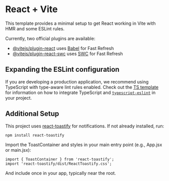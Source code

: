 # React + Vite

This template provides a minimal setup to get React working in Vite with HMR and some ESLint rules.

Currently, two official plugins are available:

- [@vitejs/plugin-react](https://github.com/vitejs/vite-plugin-react/blob/main/packages/plugin-react) uses [Babel](https://babeljs.io/) for Fast Refresh
- [@vitejs/plugin-react-swc](https://github.com/vitejs/vite-plugin-react/blob/main/packages/plugin-react-swc) uses [SWC](https://swc.rs/) for Fast Refresh

## Expanding the ESLint configuration

If you are developing a production application, we recommend using TypeScript with type-aware lint rules enabled. Check out the [TS template](https://github.com/vitejs/vite/tree/main/packages/create-vite/template-react-ts) for information on how to integrate TypeScript and [`typescript-eslint`](https://typescript-eslint.io) in your project.

## Additional Setup

This project uses [react-toastify](https://fkhadra.github.io/react-toastify/) for notifications. If not already installed, run:

```
npm install react-toastify
```

Import the ToastContainer and styles in your main entry point (e.g., App.jsx or main.jsx):

```
import { ToastContainer } from 'react-toastify';
import 'react-toastify/dist/ReactToastify.css';
```

And include <ToastContainer /> once in your app, typically near the root.
